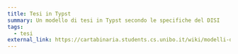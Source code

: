 ```yaml
---
title: Tesi in Typst
summary: Un modello di tesi in Typst secondo le specifiche del DISI
tags:
  - tesi
external_link: https://cartabinaria.students.cs.unibo.it/wiki/modelli-di-tesi/typst/
---
```

